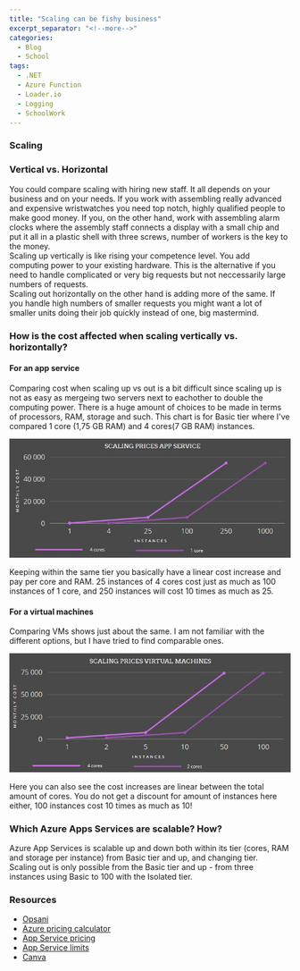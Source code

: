 ```yaml
---
title: "Scaling can be fishy business"
excerpt_separator: "<!--more-->"
categories:
  - Blog
  - School
tags:
  - .NET
  - Azure Function
  - Loader.io
  - Logging
  - SchoolWork
---
```

### Scaling  
### Vertical vs. Horizontal

You could compare scaling with hiring new staff. It all depends on your business and on your needs. If you work with assembling really advanced and expensive wristwatches you need top notch, highly qualified people to make good money. If you, on the other hand, work with assembling alarm clocks where the assembly staff connects a display with a small chip and put it all in a plastic shell with three screws, number of workers is the key to the money.  
Scaling up vertically is like rising your competence level. You add computing power to your existing hardware. This is the alternative if you need to handle complicated or very big requests but not neccessarily large numbers of requests.  
Scaling out horizontally on the other hand is adding more of the same. If you handle high numbers of smaller requests you might want a lot of smaller units doing their job quickly instead of one, big mastermind. 

### How is the cost affected when scaling vertically vs. horizontally?
#### For an app service  

Comparing cost when scaling up vs out is a bit difficult since scaling up is not as easy as mergeing two servers next to eachother to double the computing power. There is a huge amount of choices to be made in terms of processors, RAM, storage and such. This chart is for Basic tier where I've compared 1 core (1,75 GB RAM) and 4 cores(7 GB RAM) instances.

![App Service cost compare](https://raw.githubusercontent.com/Baverstrand/Baverstrand.github.io/master/img/211008horiapp.jpg)

Keeping within the same tier you basically have a linear cost increase and pay per core and RAM. 25 instances of 4 cores cost just as much as 100 instances of 1 core, and 250 instances will cost 10 times as much as 25.

#### For a virtual machines

Comparing VMs shows just about the same. I am not familiar with the different options, but I have tried to find comparable ones. 

![App Service cost compare](https://raw.githubusercontent.com/Baverstrand/Baverstrand.github.io/master/img/211008horivm.jpg)

Here you can also see the cost increases are linear between the total amount of cores. You do not get a discount for amount of instances here either, 100 instances cost 10 times as much as 10!

### Which Azure Apps Services are scalable? How?

Azure App Services is scalable up and down both within its tier (cores, RAM and storage per instance) from Basic tier and up, and changing tier.  
Scaling out is only possible from the Basic tier and up - from three instances using Basic to 100 with the Isolated tier. 

### Resources

- [Opsani](https://opsani.com/blog/scale-up-vs-scale-out-whats-the-difference/)
- [Azure pricing calculator](https://azure.microsoft.com/en-us/pricing/calculator/)
- [App Service pricing](https://azure.microsoft.com/en-us/pricing/details/app-service/windows/)
- [App Service limits](https://docs.microsoft.com/en-us/azure/azure-resource-manager/management/azure-subscription-service-limits#app-service-limits)
- [Canva](https://www.canva.com/)